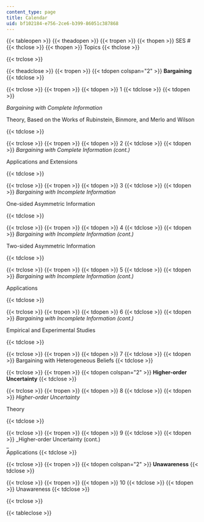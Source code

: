 ```yaml
---
content_type: page
title: Calendar
uid: bf102184-e756-2ce6-b399-86051c387868
---
```


{{< tableopen >}}
{{< theadopen >}}
{{< tropen >}}
{{< thopen >}}
SES #
{{< thclose >}}
{{< thopen >}}
Topics
{{< thclose >}}

{{< trclose >}}

{{< theadclose >}}
{{< tropen >}}
{{< tdopen colspan="2" >}}
**Bargaining**
{{< tdclose >}}

{{< trclose >}}
{{< tropen >}}
{{< tdopen >}}
1
{{< tdclose >}}
{{< tdopen >}}


_Bargaining with Complete Information_

Theory, Based on the Works of Rubinstein, Binmore, and Merlo and Wilson


{{< tdclose >}}

{{< trclose >}}
{{< tropen >}}
{{< tdopen >}}
2
{{< tdclose >}}
{{< tdopen >}}
_Bargaining with Complete Information_ _(cont.)_

Applications and Extensions


{{< tdclose >}}

{{< trclose >}}
{{< tropen >}}
{{< tdopen >}}
3
{{< tdclose >}}
{{< tdopen >}}
_Bargaining with Incomplete Information_

One-sided Asymmetric Information


{{< tdclose >}}

{{< trclose >}}
{{< tropen >}}
{{< tdopen >}}
4
{{< tdclose >}}
{{< tdopen >}}
_Bargaining with Incomplete Information_ _(cont.)_

Two-sided Asymmetric Information


{{< tdclose >}}

{{< trclose >}}
{{< tropen >}}
{{< tdopen >}}
5
{{< tdclose >}}
{{< tdopen >}}
_Bargaining with Incomplete Information_ _(cont.)_

Applications


{{< tdclose >}}

{{< trclose >}}
{{< tropen >}}
{{< tdopen >}}
6
{{< tdclose >}}
{{< tdopen >}}
_Bargaining with Incomplete Information_ _(cont.)_

Empirical and Experimental Studies


{{< tdclose >}}

{{< trclose >}}
{{< tropen >}}
{{< tdopen >}}
7
{{< tdclose >}}
{{< tdopen >}}
Bargaining with Heterogeneous Beliefs
{{< tdclose >}}

{{< trclose >}}
{{< tropen >}}
{{< tdopen colspan="2" >}}
**Higher-order Uncertainty**
{{< tdclose >}}

{{< trclose >}}
{{< tropen >}}
{{< tdopen >}}
8
{{< tdclose >}}
{{< tdopen >}}
_Higher-order Uncertainty_

Theory


{{< tdclose >}}

{{< trclose >}}
{{< tropen >}}
{{< tdopen >}}
9
{{< tdclose >}}
{{< tdopen >}}
_Higher-order Uncertainty (cont.)  
_  
Applications
{{< tdclose >}}

{{< trclose >}}
{{< tropen >}}
{{< tdopen colspan="2" >}}
**Unawareness**
{{< tdclose >}}

{{< trclose >}}
{{< tropen >}}
{{< tdopen >}}
10
{{< tdclose >}}
{{< tdopen >}}
Unawareness
{{< tdclose >}}

{{< trclose >}}

{{< tableclose >}}
